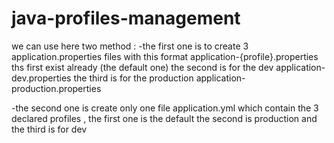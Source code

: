 # java-profiles-management
we can use here two method :
-the first one is to create 3 application.properties files with this format application-{profile}.properties
ths first exist already (the default one)
the second is for the dev application-dev.properties
the third is for the production application-production.properties

-the second one is create only one file application.yml which contain the 3 declared profiles , the first one is the default
the second is production and the third is for dev


